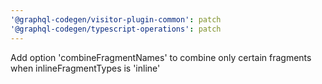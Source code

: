 ```yaml
---
'@graphql-codegen/visitor-plugin-common': patch
'@graphql-codegen/typescript-operations': patch
---
```


Add option 'combineFragmentNames' to combine only certain fragments when inlineFragmentTypes is 'inline'
